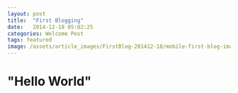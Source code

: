 ```yaml
---
layout: post
title:  "First Blogging"
date:   2014-12-18 05:02:25
categories: Welcome Post
tags: featured
image: /assets/article_images/FirstBlog-201412-18/mobile-first-blog-image.jpg
---
```



<h1>"Hello World"</h1>


